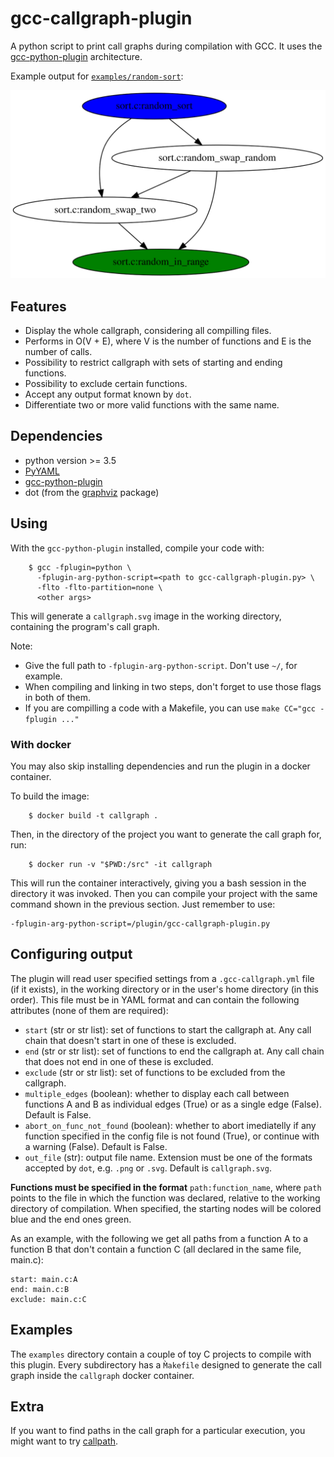# gcc-callgraph-plugin

A python script to print call graphs during compilation with GCC. It uses the
[gcc-python-plugin](https://github.com/davidmalcolm/gcc-python-plugin)
architecture.

Example output for [`examples/random-sort`](examples/random-sort):

![example output](./examples/random-sort/callgraph.svg)

## Features

- Display the whole callgraph, considering all compilling files.
- Performs in O(V + E), where V is the number of functions and E is the number
  of calls.
- Possibility to restrict callgraph with sets of starting and ending functions.
- Possibility to exclude certain functions.
- Accept any output format known by `dot`.
- Differentiate two or more valid functions with the same name.

## Dependencies 

- python version >= 3.5
- [PyYAML](https://pyyaml.org/)
- [gcc-python-plugin](https://github.com/davidmalcolm/gcc-python-plugin)
- dot (from the [graphviz](https://www.graphviz.org/) package)

## Using

With the `gcc-python-plugin` installed, compile your code with:

```
    $ gcc -fplugin=python \
	  -fplugin-arg-python-script=<path to gcc-callgraph-plugin.py> \
	  -flto -flto-partition=none \
	  <other args>
```

This will generate a `callgraph.svg` image in the working directory, containing
the program's call graph.

Note:
- Give the full path to `-fplugin-arg-python-script`. Don't use `~/`, for
  example.
- When compiling and linking in two steps, don't forget to use those flags in
  both of them.
- If you are compilling a code with a Makefile, you can use `make CC="gcc
  -fplugin ..."`

### With docker

You may also skip installing dependencies and run the plugin in a docker
container.

To build the image:

```
    $ docker build -t callgraph .
```

Then, in the directory of the project you want to generate the call graph for,
run:

```
    $ docker run -v "$PWD:/src" -it callgraph
```

This will run the container interactively, giving you a bash session in the
directory it was invoked. Then you can compile your project with the same
command shown in the previous section. Just remember to use:

```
-fplugin-arg-python-script=/plugin/gcc-callgraph-plugin.py
```

## Configuring output

The plugin will read user specified settings from a `.gcc-callgraph.yml` file
(if it exists), in the working directory or in the user's home directory (in
this order). This file must be in YAML format and can contain the following
attributes (none of them are required):

- `start` (str or str list): set of functions to start the callgraph at. Any
  call chain that  doesn't start in one of these is excluded.
- `end` (str or str list): set of functions to end the callgraph at. Any call
  chain that does not end in one of these is excluded.
- `exclude` (str or str list): set of functions to be excluded from the
  callgraph.
- `multiple_edges` (boolean): whether to display each call between functions A
  and B as individual edges (True) or as a single edge (False). Default is
  False.
- `abort_on_func_not_found` (boolean): whether to abort imediatelly if any
  function specified in the config file is not found (True), or continue with a
  warning (False). Default is False.
- `out_file` (str): output file name. Extension must be one of the formats
  accepted by `dot`, e.g. `.png` or `.svg`. Default is `callgraph.svg`.

**Functions must be specified in the format** `path:function_name`, where
`path` points to the file in which the function was declared, relative to the
working directory of compilation. When specified, the starting nodes will be
colored blue and the end ones green.

As an example, with the following we get all paths from a function A to a
function B that don't contain a function C (all declared in the same file,
main.c):

```
start: main.c:A
end: main.c:B
exclude: main.c:C
```

## Examples

The `examples` directory contain a couple of toy C projects to compile with this
plugin. Every subdirectory has a `M̀akefile` designed to generate the call graph
inside the `callgraph` docker container.

## Extra

If you want to find paths in the call graph for a particular execution, you
might want to try [callpath](https://github.com/matheustavares/callpath).

